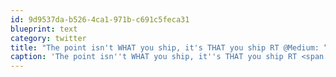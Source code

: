 ```yaml
---
id: 9d9537da-b526-4ca1-971b-c691c5feca31
blueprint: text
category: twitter
title: "The point isn't WHAT you ship, it's THAT you ship RT @Medium: “Musings on Fate” or why luck is BS, by @dohertyjf. medium.com/what-i-learned…"
caption: 'The point isn''t WHAT you ship, it''s THAT you ship RT <span class="username username_linked">@<a href="https://twitter.com/Medium" title="Medium">Medium</a></span>: “Musings on Fate” or why luck is BS, by <span class="username username_linked">@<a href="https://twitter.com/dohertyjf" title="John Doherty">dohertyjf</a></span>. <a href="https://medium.com/what-i-learned-building/45d1f1bd6844?utm_source=TwitterAccount&amp;utm_medium=Twitter&amp;utm_campaign=TwitterAccount" title="https://medium.com/what-i-learned-building/45d1f1bd6844?utm_source=TwitterAccount&amp;utm_medium=Twitter&amp;utm_campaign=TwitterAccount" class="link link_untco">medium.com/what-i-learned…</a>'
---
```

